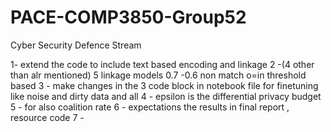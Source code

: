 # PACE-COMP3850-Group52
Cyber Security Defence Stream


1- extend the code to include text based encoding and linkage
2 -(4 other than alr mentioned) 5 linkage models 0.7 -0.6 non match o=in threshold based
3 - make changes in the 3 code block in notebook file for finetuning like noise and dirty data and all
4 - epsilon is the differential privacy budget
5 - for also coalition rate
6 - expectations the results in final report , resource code
7 - 


